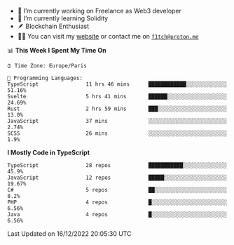 - 🔭 I’m currently working on Freelance as Web3 developer
- 🌱 I’m currently learning Solidity
- 🪶 Blockchain Enthusiast
- 👨‍💻 You can visit my [website](https://f1tch.xyz) or contact me on [`f1tch@proton.me`](mailto:f1tch@proton.me)

<!--START_SECTION:waka-->
📊 **This Week I Spent My Time On** 

```text
⌚︎ Time Zone: Europe/Paris

💬 Programming Languages: 
TypeScript               11 hrs 46 mins      ████████████░░░░░░░░░░░░░   51.16% 
Svelte                   5 hrs 41 mins       ██████░░░░░░░░░░░░░░░░░░░   24.69% 
Rust                     2 hrs 59 mins       ███░░░░░░░░░░░░░░░░░░░░░░   13.0% 
JavaScript               37 mins             ░░░░░░░░░░░░░░░░░░░░░░░░░   2.74% 
SCSS                     26 mins             ░░░░░░░░░░░░░░░░░░░░░░░░░   1.9%

```

**I Mostly Code in TypeScript** 

```text
TypeScript               28 repos            ███████████░░░░░░░░░░░░░░   45.9% 
JavaScript               12 repos            █████░░░░░░░░░░░░░░░░░░░░   19.67% 
C#                       5 repos             ██░░░░░░░░░░░░░░░░░░░░░░░   8.2% 
PHP                      4 repos             █░░░░░░░░░░░░░░░░░░░░░░░░   6.56% 
Java                     4 repos             █░░░░░░░░░░░░░░░░░░░░░░░░   6.56%

```



 Last Updated on 16/12/2022 20:05:30 UTC
<!--END_SECTION:waka-->
